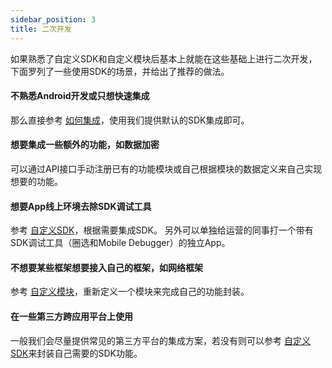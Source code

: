 ```yaml
---
sidebar_position: 3
title: 二次开发
---
```


如果熟悉了自定义SDK和自定义模块后基本上就能在这些基础上进行二次开发，下面罗列了一些使用SDK的场景，并给出了推荐的做法。

#### 不熟悉Android开发或只想快速集成

那么直接参考 [如何集成](/docs/android)，使用我们提供默认的SDK集成即可。

#### 想要集成一些额外的功能，如数据加密
可以通过API接口手动注册已有的功能模块或自己根据模块的数据定义来自己实现想要的功能。

#### 想要App线上环境去除SDK调试工具
参考 [自定义SDK](http://localhost:3000/growingio-sdk-docs/docs/android/develop/coutom%20sdk)，根据需要集成SDK。
另外可以单独给运营的同事打一个带有SDK调试工具（圈选和Mobile Debugger）的独立App。

#### 不想要某些框架想要接入自己的框架，如网络框架
参考 [自定义模块](http://localhost:3000/growingio-sdk-docs/docs/android/develop/custom%20module)，重新定义一个模块来完成自己的功能封装。

#### 在一些第三方跨应用平台上使用
一般我们会尽量提供常见的第三方平台的集成方案，若没有则可以参考 [自定义SDK](http://localhost:3000/growingio-sdk-docs/docs/android/develop/coutom%20sdk)来封装自己需要的SDK功能。